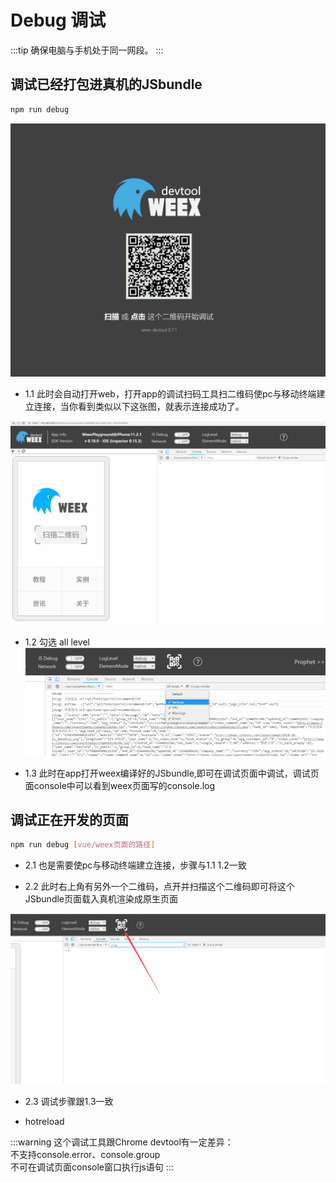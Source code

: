 # Debug 调试

:::tip
确保电脑与手机处于同一网段。
:::

## 调试已经打包进真机的JSbundle

```bash
npm run debug
```
![file-list](../.vuepress/public/debug1.png)

- 1.1 此时会自动打开web，打开app的调试扫码工具扫二维码使pc与移动终端建立连接，当你看到类似以下这张图，就表示连接成功了。

![file-list](../.vuepress/public/debug2.png)

- 1.2 勾选 all level
![file-list](../.vuepress/public/debug5.png)

- 1.3 此时在app打开weex编译好的JSbundle,即可在调试页面中调试，调试页面console中可以看到weex页面写的console.log

## 调试正在开发的页面

```bash
npm run debug [vue/weex页面的路径]
```
- 2.1 也是需要使pc与移动终端建立连接，步骤与1.1  1.2一致

- 2.2 此时右上角有另外一个二维码，点开并扫描这个二维码即可将这个JSbundle页面载入真机渲染成原生页面

![file-list](../.vuepress/public/debug4.png)

- 2.3 调试步骤跟1.3一致

- hotreload

:::warning
这个调试工具跟Chrome devtool有一定差异：  
不支持console.error、console.group  
不可在调试页面console窗口执行js语句
:::
